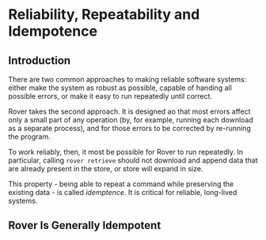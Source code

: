 
# Reliability, Repeatability and Idempotence

## Introduction

There are two common approaches to making reliable software systems:
either make the system as robust as possible, capable of handing all
possible errors, or make it easy to run repeatedly until correct.

Rover takes the second approach.  It is designed ao that most errors
affect only a small part of any operation (by, for example, running
each download as a separate process), and for those errors to be
corrected by re-running the program.

To work reliably, then, it most be possible for Rover to run
repeatedly.  In particular, calling `rover retrieve` should not
download and append data that are already present in the store, or
store will expand in size.

This property - being able to repeat a command while preserving the
existing data - is called *idemptence*.  It is critical for reliable,
long-lived systems.

## Rover Is Generally Idempotent

